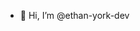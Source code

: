 - 👋 Hi, I’m @ethan-york-dev

<!---
ethan-york-dev/ethan-york-dev is a ✨ special ✨ repository because its `README.md` (this file) appears on your GitHub profile.
You can click the Preview link to take a look at your changes.
--->
